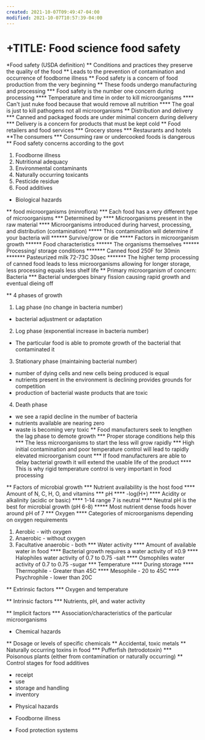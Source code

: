 ```yaml
---
created: 2021-10-07T09:49:47-04:00
modified: 2021-10-07T10:57:39-04:00
---
```


# +TITLE: Food science food safety

*Food safety (USDA definition)
** Conditions and practices they preserve the quality of the food
** Leads to the prevention of contamination and occurrence of foodborne illness
** Food safety is a concern of food production from the very beginning
** These foods undergo manufacturing and processing
*** Food safety is the number one concern during processing
**** Temperature and time in order to kill microorganisms
**** Can't just nuke food because that would remove all nutrition
**** The goal is just to kill pathogens not all microorganisms
** Distribution and delivery
*** Canned and packaged foods are under minimal concern during delivery
*** Delivery is a concern for products that must be kept cold
** Food retailers and food services
*** Grocery stores
*** Restaurants and hotels
**The consumers 
*** Consuming raw or undercooked foods is dangerous
** Food safety concerns according to the govt
1. Foodborne illness
2. Nutritional adequacy
3. Environmental contaminants
4. Naturally occurring toxicants
5. Pesticide residue
6. Food additives


* Biological hazards

** food microorganisms (minroflora)
*** Each food has a very different type of microorganisms
*** Determined by
**** Microorganisms present in the raw material
**** Microorganisms introduced during harvest, processing, and distribution (contamination)
***** This contamination will determine if your bacteria will 
****** Survive/grow or die
***** Factors in microorganism growth
****** Food characteristics
****** The organisms themselves
****** Processing/ storage conditions
******* Canned food 250F for 30min
******* Pasteurized milk 72-73C 30sec
******* The higher temp processing of canned food leads to less microorganisms allowing for longer storage, less processing equals less shelf life
** Primary microorganism of concern: Bacteria
*** Bacterial undergoes binary fission causing rapid growth and eventual dieing off

** 4 phases of growth
1. Lag phase (no change in bacteria number)
- bacterial adjustment or adaptation
2. Log phase (exponential increase in bacteria number)
- The particular food is able to promote growth of the bacterial that contaminated it
3. Stationary phase (maintaining bacterial number)
- number of dying cells and new cells being produced is equal
- nutrients present in the environment is declining provides grounds for competition
- production of bacterial waste products that are toxic
4. Death phase
- we see a rapid decline in the number of bacteria
- nutrients available are nearing zero
- waste is becoming very toxic
** Food manufacturers seek to lengthen the lag phase to demote growth
*** Proper storage conditions help this
*** The less microorganisms to start the less will grow rapidly
*** High initial contamination and poor temperature control will lead to rapidly elevated microorganism count
*** If food manufacturers are able to delay bacterial growth it will extend the usable life of the product
**** This is why rigid temperature control is very important in food processing
 
** Factors of microbial growth
*** Nutrient availability is the host food
**** Amount of N, C, H, O, and vitamins
*** pH
**** -log(H+)
**** Acidity or alkalinity (acidic or basic)
**** 1-14 range 7 is neutral
**** Neutral pH is the best for microbial growth (pH 6-8)
***** Most nutrient dense foods hover around pH of 7
*** Oxygen
**** Categories of microorganisms depending on oxygen requirements
1. Aerobic - with oxygen
2. Anaerobic - without oxygen
3. Facultative anaerobic - both
*** Water activity
**** Amount of available water in food
**** Bacterial growth requires a water activity of ≥0.9
**** Halophiles water activity of 0.7 to 0.75 -salt
**** Osmophiles water activity of 0.7 to 0.75 -sugar
*** Temperature
**** During storage
**** Thermophile - Greater than 45C
**** Mesophile - 20 to 45C
**** Psychrophile - lower than 20C

** Extrinsic factors
*** Oxygen and temperature

** Intrinsic factors
*** Nutrients, pH, and water activity

** Implicit factors
*** Association/characteristics of the particular microorganisms

* Chemical hazards

** Dosage or levels of specific chemicals
** Accidental, toxic metals
** Naturally occurring toxins in food
*** Pufferfish (tetrodotoxin)
*** Poisonous plants (either from contamination or naturally occurring)
** Control stages for food additives
- receipt
- use
- storage and handling
- inventory



* Physical hazards

* Foodborne illness

* Food protection systems
